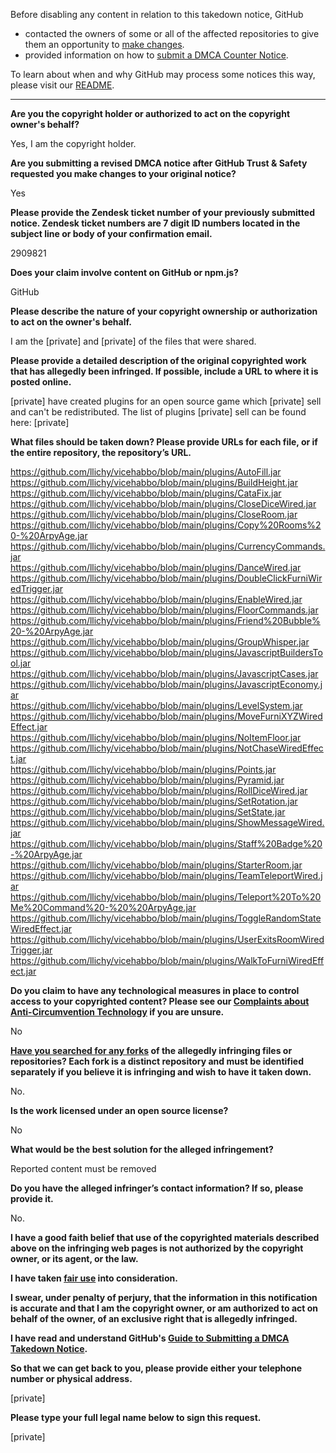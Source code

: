 Before disabling any content in relation to this takedown notice, GitHub
- contacted the owners of some or all of the affected repositories to give them an opportunity to [make changes](https://docs.github.com/en/github/site-policy/dmca-takedown-policy#a-how-does-this-actually-work).
- provided information on how to [submit a DMCA Counter Notice](https://docs.github.com/en/articles/guide-to-submitting-a-dmca-counter-notice).

To learn about when and why GitHub may process some notices this way, please visit our [README](https://github.com/github/dmca/blob/master/README.md#anatomy-of-a-takedown-notice).

---

**Are you the copyright holder or authorized to act on the copyright owner's behalf?**

Yes, I am the copyright holder.

**Are you submitting a revised DMCA notice after GitHub Trust & Safety requested you make changes to your original notice?**

Yes

**Please provide the Zendesk ticket number of your previously submitted notice. Zendesk ticket numbers are 7 digit ID numbers located in the subject line or body of your confirmation email.**

2909821

**Does your claim involve content on GitHub or npm.js?**

GitHub

**Please describe the nature of your copyright ownership or authorization to act on the owner's behalf.**

I am the [private] and [private] of the files that were shared.

**Please provide a detailed description of the original copyrighted work that has allegedly been infringed. If possible, include a URL to where it is posted online.**

[private] have created plugins for an open source game which [private] sell and can't be redistributed. The list of plugins [private] sell can be found here: [private]

**What files should be taken down? Please provide URLs for each file, or if the entire repository, the repository’s URL.**

https://github.com/llichy/vicehabbo/blob/main/plugins/AutoFill.jar  
https://github.com/llichy/vicehabbo/blob/main/plugins/BuildHeight.jar  
https://github.com/llichy/vicehabbo/blob/main/plugins/CataFix.jar  
https://github.com/llichy/vicehabbo/blob/main/plugins/CloseDiceWired.jar  
https://github.com/llichy/vicehabbo/blob/main/plugins/CloseRoom.jar  
https://github.com/llichy/vicehabbo/blob/main/plugins/Copy%20Rooms%20-%20ArpyAge.jar  
https://github.com/llichy/vicehabbo/blob/main/plugins/CurrencyCommands.jar  
https://github.com/llichy/vicehabbo/blob/main/plugins/DanceWired.jar  
https://github.com/llichy/vicehabbo/blob/main/plugins/DoubleClickFurniWiredTrigger.jar  
https://github.com/llichy/vicehabbo/blob/main/plugins/EnableWired.jar  
https://github.com/llichy/vicehabbo/blob/main/plugins/FloorCommands.jar  
https://github.com/llichy/vicehabbo/blob/main/plugins/Friend%20Bubble%20-%20ArpyAge.jar  
https://github.com/llichy/vicehabbo/blob/main/plugins/GroupWhisper.jar  
https://github.com/llichy/vicehabbo/blob/main/plugins/JavascriptBuildersTool.jar  
https://github.com/llichy/vicehabbo/blob/main/plugins/JavascriptCases.jar  
https://github.com/llichy/vicehabbo/blob/main/plugins/JavascriptEconomy.jar  
https://github.com/llichy/vicehabbo/blob/main/plugins/LevelSystem.jar  
https://github.com/llichy/vicehabbo/blob/main/plugins/MoveFurniXYZWiredEffect.jar  
https://github.com/llichy/vicehabbo/blob/main/plugins/NoItemFloor.jar  
https://github.com/llichy/vicehabbo/blob/main/plugins/NotChaseWiredEffect.jar  
https://github.com/llichy/vicehabbo/blob/main/plugins/Points.jar  
https://github.com/llichy/vicehabbo/blob/main/plugins/Pyramid.jar  
https://github.com/llichy/vicehabbo/blob/main/plugins/RollDiceWired.jar  
https://github.com/llichy/vicehabbo/blob/main/plugins/SetRotation.jar  
https://github.com/llichy/vicehabbo/blob/main/plugins/SetState.jar  
https://github.com/llichy/vicehabbo/blob/main/plugins/ShowMessageWired.jar  
https://github.com/llichy/vicehabbo/blob/main/plugins/Staff%20Badge%20-%20ArpyAge.jar  
https://github.com/llichy/vicehabbo/blob/main/plugins/StarterRoom.jar  
https://github.com/llichy/vicehabbo/blob/main/plugins/TeamTeleportWired.jar  
https://github.com/llichy/vicehabbo/blob/main/plugins/Teleport%20To%20Me%20Command%20-%20%20ArpyAge.jar  
https://github.com/llichy/vicehabbo/blob/main/plugins/ToggleRandomStateWiredEffect.jar  
https://github.com/llichy/vicehabbo/blob/main/plugins/UserExitsRoomWiredTrigger.jar  
https://github.com/llichy/vicehabbo/blob/main/plugins/WalkToFurniWiredEffect.jar  

**Do you claim to have any technological measures in place to control access to your copyrighted content? Please see our <a href="https://docs.github.com/articles/guide-to-submitting-a-dmca-takedown-notice#complaints-about-anti-circumvention-technology">Complaints about Anti-Circumvention Technology</a> if you are unsure.**

No

**<a href="https://docs.github.com/articles/dmca-takedown-policy#b-what-about-forks-or-whats-a-fork">Have you searched for any forks</a> of the allegedly infringing files or repositories? Each fork is a distinct repository and must be identified separately if you believe it is infringing and wish to have it taken down.**

No.

**Is the work licensed under an open source license?**

No

**What would be the best solution for the alleged infringement?**

Reported content must be removed

**Do you have the alleged infringer’s contact information? If so, please provide it.**

No.

**I have a good faith belief that use of the copyrighted materials described above on the infringing web pages is not authorized by the copyright owner, or its agent, or the law.**

**I have taken <a href="https://www.lumendatabase.org/topics/22">fair use</a> into consideration.**

**I swear, under penalty of perjury, that the information in this notification is accurate and that I am the copyright owner, or am authorized to act on behalf of the owner, of an exclusive right that is allegedly infringed.**

**I have read and understand GitHub's <a href="https://docs.github.com/articles/guide-to-submitting-a-dmca-takedown-notice/">Guide to Submitting a DMCA Takedown Notice</a>.**

**So that we can get back to you, please provide either your telephone number or physical address.**

[private]

**Please type your full legal name below to sign this request.**

[private]
